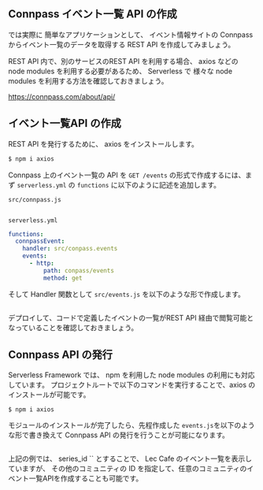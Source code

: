 ## Connpass イベント一覧 API の作成

では実際に 簡単なアプリケーションとして、
イベント情報サイトの Connpass からイベント一覧のデータを取得する REST API を作成してみましょう。

REST API 内で、別のサービスのREST API を利用する場合、 axios などの node modules を利用する必要があるため、
Serverless で 様々な node modules を利用する方法を確認しておきましょう。

https://connpass.com/about/api/

## イベント一覧API の作成

REST API を発行するために、 axios をインストールします。

```bash
$ npm i axios
```

Connpass 上のイベント一覧の API を `GET /events` の形式で作成するには、まず `serverless.yml` の `functions` に以下のように記述を追加します。

`src/connpass.js`

```

```

`serverless.yml`

```yaml
functions:
  connpassEvent:
    handler: src/conpass.events
    events:
      - http:
          path: conpass/events
          method: get

```

そして Handler 関数として `src/events.js` を以下のような形で作成します。

```

```

デプロイして、コードで定義したイベントの一覧がREST API 経由で閲覧可能となっていることを確認しておきましょう。

## Connpass API の発行

Serverless Framework では、 npm を利用した node modules の利用にも対応しています。
プロジェクトルートで以下のコマンドを実行することで、axios のインストールが可能です。

```
$ npm i axios
```

モジュールのインストールが完了したら、先程作成した `events.js`を以下のような形で書き換えて Connpass API の発行を行うことが可能になります。


```

```

上記の例では、 series_id `` とすることで、 Lec Cafe のイベント一覧を表示していますが、
その他のコミュニティの ID を指定して、任意のコミュニティのイベント一覧APIを作成することも可能です。
